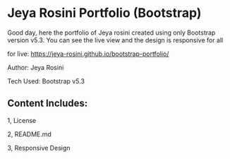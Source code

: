 # Jeya Rosini Portfolio (Bootstrap)
Good day, here the portfolio of Jeya rosini created using only Bootstrap version v5.3. You can see the live view and the design is responsive for all

for live: https://jeya-rosini.github.io/bootstrap-portfolio/

Author: Jeya Rosini

Tech Used: Bootstrap v5.3

## Content Includes:
1, License

2, README.md

3, Responsive Design
